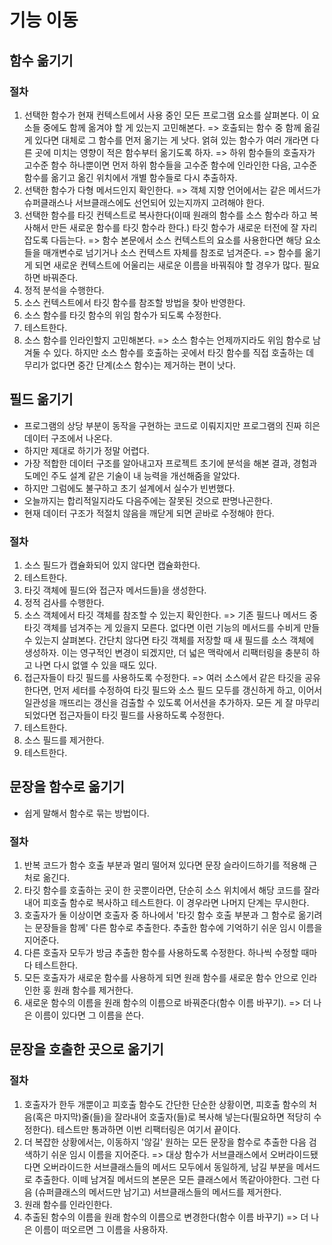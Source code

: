 # 기능 이동

## 함수 옮기기

### 절차

1. 선택한 함수가 현재 컨텍스트에서 사용 중인 모든 프로그램 요소를 살펴본다. 이 요소들 중에도 함께 옮겨야 할 게 있는지 고민해본다.
   => 호출되는 함수 중 함께 옮길 게 있다면 대체로 그 함수를 먼저 옮기는 게 낫다. 얽혀 있는 함수가 여러 개라면 다른 곳에 미치는 영향이 적은 함수부터 옮기도록 하자.
   => 하위 함수들의 호출자가 고수준 함수 하나뿐이면 먼저 하위 함수들을 고수준 함수에 인라인한 다음, 고수준 함수를 옮기고 옮긴 위치에서 개별 함수들로 다시 추출하자.
2. 선택한 함수가 다형 메서드인지 확인한다.
   => 객체 지향 언어에서는 같은 메서드가 슈퍼클래스나 서브클래스에도 선언되어 있는지까지 고려해야 한다.
3. 선택한 함수를 타깃 컨텍스트로 복사한다(이때 원래의 함수를 소스 함수라 하고 복사해서 만든 새로운 함수를 타깃 함수라 한다.) 타깃 함수가 새로운 터전에 잘 자리 잡도록 다듬는다.
   => 함수 본문에서 소스 컨텍스트의 요소를 사용한다면 해당 요소들을 매개변수로 넘기거나 소스 컨텍스트 자체를 참조로 넘겨준다.
   => 함수를 옮기게 되면 새로운 컨텍스트에 어울리는 새로운 이름을 바꿔줘야 할 경우가 많다. 필요하면 바꿔준다.
4. 정적 분석을 수행한다.
5. 소스 컨텍스트에서 타깃 함수를 참조할 방법을 찾아 반영한다.
6. 소스 함수를 타깃 함수의 위임 함수가 되도록 수정한다.
7. 테스트한다.
8. 소스 함수를 인라인할지 고민해본다.
   => 소스 함수는 언제까지라도 위임 함수로 남겨둘 수 있다. 하지만 소스 함수를 호출하는 곳에서 타깃 함수를 직접 호출하는 데 무리가 없다면 중간 단계(소스 함수)는 제거하는 편이 낫다.

## 필드 옮기기

- 프로그램의 상당 부분이 동작을 구현하는 코드로 이뤄지지만 프로그램의 진짜 히은 데이터 구조에서 나온다.
- 하지만 제대로 하기가 정말 어렵다.
- 가장 적합한 데이터 구조를 알아내고자 프로젝트 초기에 분석을 해본 결과, 경험과 도메인 주도 설계 같은 기술이 내 능력을 개선해줌을 알았다.
- 하지만 그럼에도 불구하고 초기 설계에서 실수가 빈번했다.
- 오늘까지는 합리적일지라도 다음주에는 잘못된 것으로 판명나곤한다.
- 현재 데이터 구조가 적절치 않음을 깨닫게 되면 곧바로 수정해야 한다.

### 절차

1. 소스 필드가 캡슐화되어 있지 않다면 캡슐화한다.
2. 테스트한다.
3. 타깃 객체에 필드(와 접근자 메서드들)을 생성한다.
4. 정적 검사를 수행한다.
5. 소스 객체에서 타깃 객체를 참조할 수 있는지 확인한다.
   => 기존 필드나 메서드 중 타깃 객체를 넘겨주는 게 있을지 모른다. 없다면 이런 기능의 메서드를 수비게 만들 수 있는지 살펴본다. 간단치 않다면 타깃 객체를 저장할 때 새 필드를 소스 객체에 생성하자. 이는 영구적인 변경이 되겠지만, 더 넓은 맥락에서 리팩터링을 충분히 하고 나면 다시 없앨 수 있을 때도 있다.
6. 접근자들이 타깃 필드를 사용하도록 수정한다.
   => 여러 소스에서 같은 타깃을 공유한다면, 먼저 세터를 수정하여 타깃 필드와 소스 필드 모두를 갱신하게 하고, 이어서 일관성을 깨뜨리는 갱신을 검출할 수 있도록 어서션을 추가하자. 모든 게 잘 마무리되었다면 접근자들이 타깃 필드를 사용하도록 수정한다.
7. 테스트한다.
8. 소스 필드를 제거한다.
9. 테스트한다.

## 문장을 함수로 옮기기

- 쉽게 말해서 함수로 묶는 방법이다.

### 절차

1. 반복 코드가 함수 호출 부분과 멀리 떨어져 있다면 문장 슬라이드하기를 적용해 근처로 옮긴다.
2. 타깃 함수를 호출하는 곳이 한 곳뿐이라면, 단순히 소스 위치에서 해당 코드를 잘라내어 피호출 함수로 복사하고 테스트한다. 이 경우라면 나머지 단계는 무시한다.
3. 호출자가 둘 이상이면 호출자 중 하나에서 '타깃 함수 호출 부분과 그 함수로 옮기려는 문장들을 함께' 다른 함수로 추출한다. 추출한 함수에 기억하기 쉬운 임시 이름을 지어준다.
4. 다른 호출자 모두가 방금 추출한 함수를 사용하도록 수정한다. 하나씩 수정할 때마다 테스트한다.
5. 모든 호출자가 새로운 함수를 사용하게 되면 원래 함수를 새로운 함수 안으로 인라인한 훙 원래 함수를 제거한다.
6. 새로운 함수의 이름을 원래 함수의 이름으로 바꿔준다(함수 이름 바꾸기).
   => 더 나은 이름이 있다면 그 이름을 쓴다.

## 문장을 호출한 곳으로 옮기기

### 절차

1. 호출자가 한두 개뿐이고 피호출 함수도 간단한 단순한 상황이면, 피호출 함수의 처음(혹은 마지막)줄(들)을 잘라내어 호출자(들)로 복사해 넣는다(필요하면 적당히 수정한다). 테스트만 통과하면 이번 리팩터링은 여기서 끝이다.
2. 더 복잡한 상황에서는, 이동하지 '않길' 원하는 모든 문장을 함수로 추출한 다음 검색하기 쉬운 임시 이름을 지어준다.
   => 대상 함수가 서브클래스에서 오버라이드됐다면 오버라이드한 서브클래스들의 메서드 모두에서 동일하게, 남길 부분을 메서드로 추출한다. 이떼 남겨질 메서드의 본문은 모든 클래스에서 똑같아야한다. 그런 다음 (슈퍼클래스의 메서드만 남기고) 서브클래스들의 메서드를 제거한다.
3. 원래 함수를 인라인한다.
4. 추출된 함수의 이름을 원래 함수의 이름으로 변경한다(함수 이름 바꾸기)
   => 더 나은 이름이 떠오르면 그 이름을 사용하자.
